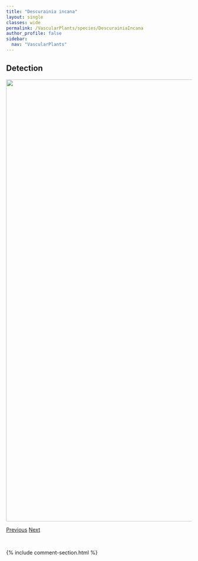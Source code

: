 ```yaml
---
title: "Descurainia incana"
layout: single
classes: wide
permalink: /VascularPlants/species/DescurainiaIncana
author_profile: false
sidebar:
  nav: "VascularPlants"
---
```


<h2>Detection</h2>

<a href="https://drive.google.com/uc?export=view&id=1Eiwr5YYetL-uI6KIZbeyaR8To60e7zH1">
<img src="https://drive.google.com/uc?export=view&id=1Eiwr5YYetL-uI6KIZbeyaR8To60e7zH1" height = "1200" width = "800">
</a>


<a href="/DevelopmentWebsite/VascularPlants/species/DeschampsiaCespitosa" class="pagination--pager" title="Tufted Hair Grass">Previous</a> <a href="/DevelopmentWebsite/VascularPlants/species/DescurainiaPinnata" class="pagination--pager" title="Descurainia pinnata">Next</a>

<p>&nbsp;</p>

{% include comment-section.html %}
